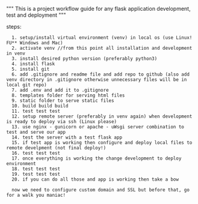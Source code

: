 """ This is a project workflow guide for any flask application development, test and deployment """

steps: 
      
      1. setup/install virtual environment (venv) in local os (use Linux! FU** Windows and Mac) 
      2. activate venv //from this point all installation and development in venv
      3. install desired python version (preferably python3)
      4. install flask
      5. install git
      6. add .gitignore and readme file and add repo to github (also add venv directory in .gitignore otherwise unnecessary files will be in local git repo)
      7. add .env and add it to .gitignore
      8. templates folder for serving html files
      9. static folder to serve static files
      10. build build build
      11. test test test
      12. setup remote server (preferably in venv again) when development is ready to deploy via ssh (Linux please)
      13. use nginx - gunicorn or apache - uWsgi server combination to test and serve our app
      14. test the server with a test flask app 
      15. if test app is working then configure and deploy local files to remote develpment (not final deploy!)
      16. test test test
      17. once everything is working the change development to deploy environment
      18. test test test
      19. test test test
      20. if you can do all those and app is working then take a bow 
      
      now we need to configure custom domain and SSL but before that, go for a walk you maniac!

